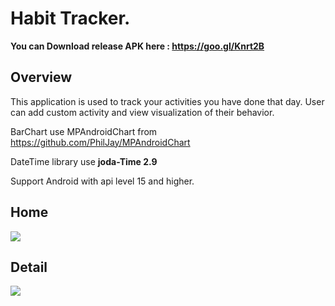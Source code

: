 # Habit Tracker. 
**You can Download release APK here : https://goo.gl/Knrt2B**

## Overview
This application is used to track your activities you have done that day. 
User can add custom activity and view visualization of their behavior.

BarChart use MPAndroidChart from https://github.com/PhilJay/MPAndroidChart

DateTime library use **joda-Time 2.9**

Support Android with api level 15 and higher.

## Home
![](sampleImage/sample1.jpeg?raw=true)


## Detail
![](sampleImage/sample2.jpeg?raw=true)

